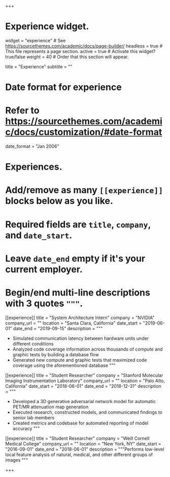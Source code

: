 +++
# Experience widget.
widget = "experience"  # See https://sourcethemes.com/academic/docs/page-builder/
headless = true  # This file represents a page section.
active = true  # Activate this widget? true/false
weight = 40  # Order that this section will appear.

title = "Experience"
subtitle = ""

# Date format for experience
#   Refer to https://sourcethemes.com/academic/docs/customization/#date-format
date_format = "Jan 2006"

# Experiences.
#   Add/remove as many `[[experience]]` blocks below as you like.
#   Required fields are `title`, `company`, and `date_start`.
#   Leave `date_end` empty if it's your current employer.
#   Begin/end multi-line descriptions with 3 quotes `"""`.
[[experience]]
  title = "System Architecture Intern"
  company = "NVIDIA"
  company_url = ""
  location = "Santa Clara, California"
  date_start = "2019-06-01"
  date_end = "2019-09-15"
  description = """
  
  * Simulated communication latency between hardware units under different conditions 
  * Analyzed code coverage information across thousands of compute and graphic tests by building a database flow 
  * Generated new compute and graphic tests that maximized code coverage using the aforementioned database 
  """

[[experience]]
  title = "Student Researcher"
  company = "Stanford Molecular Imaging Instrumentation Laboratory"
  company_url = ""
  location = "Palo Alto, California"
  date_start = "2018-06-01"
  date_end = "2018-12-31"
  description = """
  
  * Developed a 3D generative adversarial network model for automatic PET/MR attenuation map generation 
  * Executed research, constructed models, and communicated findings to senior lab members 
  * Created metrics and codebase for automated reporting of model accuracy 
  """

[[experience]]
  title = "Student Researcher"
  company = "Weill Cornell Medical College"
  company_url = ""
  location = "New York, NY"
  date_start = "2016-09-01"
  date_end = "2018-06-01"
  description = """Performs low-level local feature analysis of natural, medical, and other different groups of images """

+++
